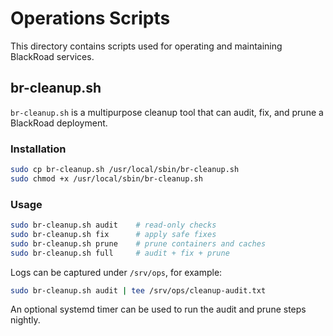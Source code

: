 # Operations Scripts

This directory contains scripts used for operating and maintaining BlackRoad services.

## br-cleanup.sh

`br-cleanup.sh` is a multipurpose cleanup tool that can audit, fix, and prune a BlackRoad deployment.

### Installation

```bash
sudo cp br-cleanup.sh /usr/local/sbin/br-cleanup.sh
sudo chmod +x /usr/local/sbin/br-cleanup.sh
```

### Usage

```bash
sudo br-cleanup.sh audit    # read-only checks
sudo br-cleanup.sh fix      # apply safe fixes
sudo br-cleanup.sh prune    # prune containers and caches
sudo br-cleanup.sh full     # audit + fix + prune
```

Logs can be captured under `/srv/ops`, for example:

```bash
sudo br-cleanup.sh audit | tee /srv/ops/cleanup-audit.txt
```

An optional systemd timer can be used to run the audit and prune steps nightly.
